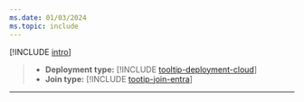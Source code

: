```yaml
---
ms.date: 01/03/2024
ms.topic: include
---
```


[!INCLUDE [intro](intro.md)]
<!--
- **Deployment type:** [!INCLUDE [tooltip-deployment-cloud](tooltip-deployment-cloud.md)]
- **Join type:** [!INCLUDE [tootip-join-entra](tooltip-join-entra.md)]
-->
> - **Deployment type:** [!INCLUDE [tooltip-deployment-cloud](tooltip-deployment-cloud.md)]
> - **Join type:** [!INCLUDE [tootip-join-entra](tooltip-join-entra.md)]
---
